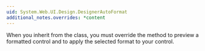 ```yaml
---
uid: System.Web.UI.Design.DesignerAutoFormat
additional_notes.overrides: *content
---
```


<p>When you inherit from the <xref href="System.Web.UI.Design.DesignerAutoFormat"></xref> class, you must override the <xref href="System.Web.UI.Design.DesignerAutoFormat.Apply(System.Web.UI.Control)"></xref> method to preview a formatted control and to apply the selected format to your control.</p>


